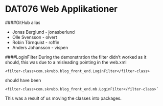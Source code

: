DAT076 Web Applikationer
=============

####GitHub alias
- Jonas Berglund - jonasberlund
- Olle Svensson - olvert
- Robin Törnquist - roffin
- Anders Johansson - vispen

####LoginFilter
During the demonstration the filter didn’t worked as it should, this was due to a misleading pointing in the web.xml

	<filter-class>com.skrubb.blog_front_end.LoginFilter</filter-class>

should have been

	<filter-class>com.skrubb.blog_front_end.mb.LoginFilter</filter-class>´

This was a result of us moving the classes into packages.





